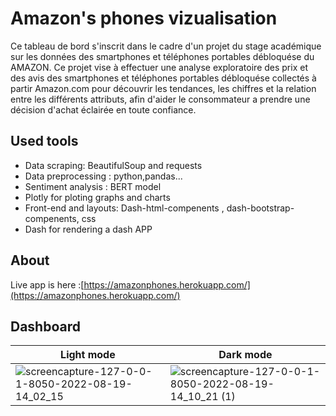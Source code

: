 # Amazon's phones vizualisation
Ce tableau de bord s'inscrit dans le cadre d'un projet du stage académique sur les données des smartphones et téléphones portables débloquése du AMAZON. Ce projet vise à effectuer une analyse exploratoire des prix et des avis des smartphones et téléphones portables débloquése collectés à partir Amazon.com pour découvrir les tendances, les chiffres et la relation entre les différents attributs, afin d'aider le consommateur a prendre une décision d'achat éclairée en toute confiance.
## Used tools
- Data scraping: BeautifulSoup and requests
- Data preprocessing : python,pandas...
- Sentiment analysis : BERT model
- Plotly for ploting graphs and charts
- Front-end and layouts: Dash-html-compenents , dash-bootstrap-compenents, css
- Dash for rendering a dash APP 
## About 
Live app is here :[https://amazonphones.herokuapp.com/](https://amazonphones.herokuapp.com/)
## Dashboard

| Light mode  | Dark mode |
| --------------- | --------------- |
|![screencapture-127-0-0-1-8050-2022-08-19-14_02_15](https://user-images.githubusercontent.com/84460741/185655393-f8cb61a2-9e9a-4f04-961c-0b7518f735dd.png)|![screencapture-127-0-0-1-8050-2022-08-19-14_10_21 (1)](https://user-images.githubusercontent.com/84460741/185655429-d49bd6d0-fa6e-48ce-95c7-8a9e28a95ffc.png)|
